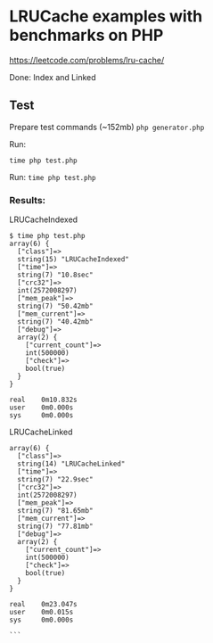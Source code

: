 # LRUCache examples with benchmarks on PHP
https://leetcode.com/problems/lru-cache/

Done: Index and Linked

## Test
Prepare test commands (~152mb)
```php generator.php```

Run:

```time php test.php```

Run:
```time php test.php```

### Results:
LRUCacheIndexed
```
$ time php test.php
array(6) {
  ["class"]=>
  string(15) "LRUCacheIndexed"
  ["time"]=>
  string(7) "10.8sec"
  ["crc32"]=>
  int(2572008297)
  ["mem_peak"]=>
  string(7) "50.42mb"
  ["mem_current"]=>
  string(7) "40.42mb"
  ["debug"]=>
  array(2) {
    ["current_count"]=>
    int(500000)
    ["check"]=>
    bool(true)
  }
}

real    0m10.832s
user    0m0.000s
sys     0m0.000s
```

LRUCacheLinked
````
array(6) {
  ["class"]=>
  string(14) "LRUCacheLinked"
  ["time"]=>
  string(7) "22.9sec"
  ["crc32"]=>
  int(2572008297)
  ["mem_peak"]=>
  string(7) "81.65mb"
  ["mem_current"]=>
  string(7) "77.81mb"
  ["debug"]=>
  array(2) {
    ["current_count"]=>
    int(500000)
    ["check"]=>
    bool(true)
  }
}

real    0m23.047s
user    0m0.015s
sys     0m0.000s

```
